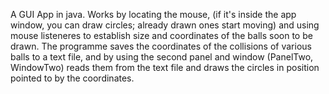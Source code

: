 A GUI App in java. Works by locating the mouse, (if it's inside the app window, you can draw circles; already drawn ones start moving) and using mouse listeneres to establish size and coordinates of the balls soon to be drawn. 
The programme saves the coordinates of the collisions of various balls to a text file, and by using the second panel and window (PanelTwo, WindowTwo) reads them from the text file and draws the circles in position pointed to by the coordinates.
